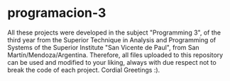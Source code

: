 # programacion-3
All these projects were developed in the subject "Programming 3", of the third year from the Superior Technique in Analysis and Programming of Systems of the Superior Institute "San Vicente de Paul", from San Martín/Mendoza/Argentina. Therefore, all files uploaded to this repository can be used and modified to your liking, always with due respect not to break the code of each project. Cordial Greetings :).

